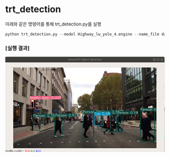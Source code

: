 # trt_detection

아래와 같은 명령어를 통해 trt_detection.py를 실행 

```python
python trt_detection.py --model Highway_lw_yolo_4.engine --name_file data/custom/domain_list/Highway.name --video city.mp4 -t 0.1
```

### [실행 결과]

![trt_detection_result](../readme/trt_detection.PNG)  